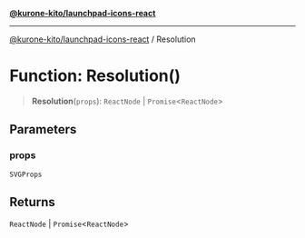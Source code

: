 [**@kurone-kito/launchpad-icons-react**](../README.md)

***

[@kurone-kito/launchpad-icons-react](../globals.md) / Resolution

# Function: Resolution()

> **Resolution**(`props`): `ReactNode` \| `Promise`\<`ReactNode`\>

## Parameters

### props

`SVGProps`

## Returns

`ReactNode` \| `Promise`\<`ReactNode`\>
